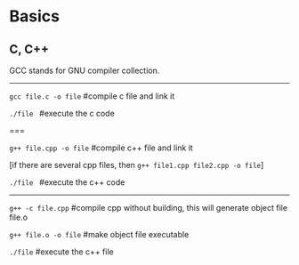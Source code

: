 # Basics

## C, C++ 
GCC stands for GNU compiler collection.

---
`gcc file.c -o file`     #compile c file and link it

`./file `                #execute the c code

===

`g++ file.cpp -o file`   #compile c++ file and link it

[if there are several cpp files, then `g++ file1.cpp file2.cpp -o file`]

`./file `                #execute the c++ code


---
`g++ -c file.cpp`        #compile cpp without building, this will generate object file file.o

`g++ file.o -o file`     #make object file executable

`./file`                 #execute the c++ file

